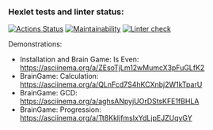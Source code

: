 ### Hexlet tests and linter status:
[![Actions Status](https://github.com/Nazarinh0/python-project-lvl1/workflows/hexlet-check/badge.svg)](https://github.com/Nazarinh0/python-project-lvl1/actions)
[![Maintainability](https://api.codeclimate.com/v1/badges/494dea246e3bb44df98e/maintainability)](https://codeclimate.com/github/Nazarinh0/python-project-lvl1/maintainability)
[![Linter check](https://github.com/Nazarinh0/python-project-lvl1/workflows/linter-check/badge.svg)](https://github.com/Nazarinh0/python-project-lvl1/actions/workflows/linter-check.yml)

Demonstrations:
- Installation and Brain Game: Is Even: https://asciinema.org/a/ZEsoTjLm12wMumcX3pFuGLfK2
- BrainGame: Calculation:  https://asciinema.org/a/QLnFcd7S4hKCXnbj2W1kTparU
- BrainGame: GCD: https://asciinema.org/a/aghsANpyjUOrDStsKFE1fBHLA
- BrainGame: Progression: https://asciinema.org/a/Tt8KkljfmsIxYdLjpEJZUqyGY